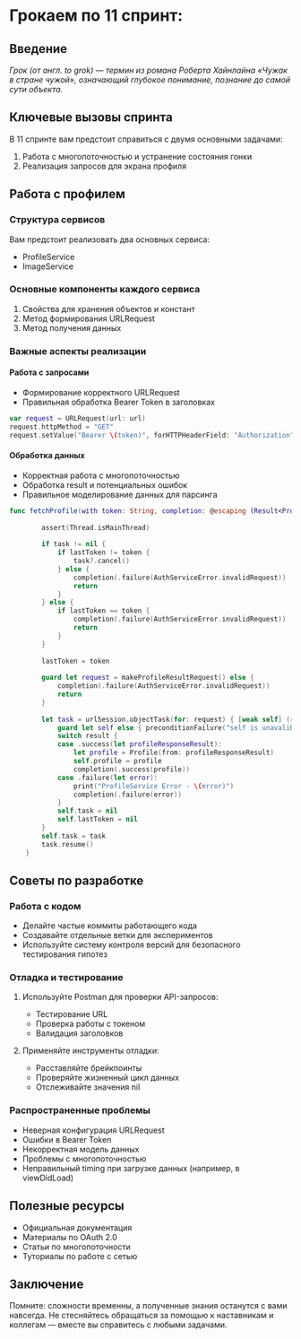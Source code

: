 # Грокаем по 11 спринт:

## Введение
*Грок (от англ. to grok) — термин из романа Роберта Хайнлайна «Чужак в стране чужой», означающий глубокое понимание, познание до самой сути объекта.*

## Ключевые вызовы спринта
В 11 спринте вам предстоит справиться с двумя основными задачами:
1. Работа с многопоточностью и устранение состояния гонки
2. Реализация запросов для экрана профиля

## Работа с профилем
### Структура сервисов
Вам предстоит реализовать два основных сервиса:
- ProfileService
- ImageService

### Основные компоненты каждого сервиса
1. Свойства для хранения объектов и констант
2. Метод формирования URLRequest
3. Метод получения данных

### Важные аспекты реализации
#### Работа с запросами
- Формирование корректного URLRequest
- Правильная обработка Bearer Token в заголовках
```swift
var request = URLRequest(url: url)
request.httpMethod = "GET"
request.setValue("Bearer \(token)", forHTTPHeaderField: "Authorization")
```

#### Обработка данных
- Корректная работа с многопоточностью
- Обработка result и потенциальных ошибок
- Правильное моделирование данных для парсинга
```swift
func fetchProfile(with token: String, completion: @escaping (Result<Profile, any Error>) -> Void) {
        
        assert(Thread.isMainThread)
        
        if task != nil {
            if lastToken != token {
                task?.cancel()
            } else {
                completion(.failure(AuthServiceError.invalidRequest))
                return
            }
        } else {
            if lastToken == token {
                completion(.failure(AuthServiceError.invalidRequest))
                return
            }
        }
        
        lastToken = token
        
        guard let request = makeProfileResultRequest() else {
            completion(.failure(AuthServiceError.invalidRequest))
            return
        }
        
        let task = urlSession.objectTask(for: request) { [weak self] (result: Result<ProfileResponseResult, Error>) in
            guard let self else { preconditionFailure("self is unavalible") }
            switch result {
            case .success(let profileResponseResult):
                let profile = Profile(from: profileResponseResult)
                self.profile = profile
                completion(.success(profile))
            case .failure(let error):
                print("ProfileService Error - \(error)")
                completion(.failure(error))
            }
            self.task = nil
            self.lastToken = nil
        }
        self.task = task
        task.resume()
    }
```

## Советы по разработке

### Работа с кодом
- Делайте частые коммиты работающего кода
- Создавайте отдельные ветки для экспериментов
- Используйте систему контроля версий для безопасного тестирования гипотез

### Отладка и тестирование
1. Используйте Postman для проверки API-запросов:
   - Тестирование URL
   - Проверка работы с токеном
   - Валидация заголовков

2. Применяйте инструменты отладки:
   - Расставляйте брейкпоинты
   - Проверяйте жизненный цикл данных
   - Отслеживайте значения nil

### Распространенные проблемы
- Неверная конфигурация URLRequest
- Ошибки в Bearer Token
- Некорректная модель данных
- Проблемы с многопоточностью
- Неправильный timing при загрузке данных (например, в viewDidLoad)

## Полезные ресурсы
- Официальная документация
- Материалы по OAuth 2.0
- Статьи по многопоточности
- Туториалы по работе с сетью

## Заключение
Помните: сложности временны, а полученные знания останутся с вами навсегда. Не стесняйтесь обращаться за помощью к наставникам и коллегам — вместе вы справитесь с любыми задачами.

